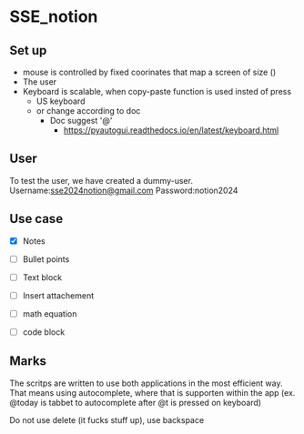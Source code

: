# SSE_notion

## Set up

- mouse is controlled by fixed coorinates that map a screen of size ()
- The user
- Keyboard is scalable, when copy-paste function is used insted of press
  - US keyboard
  - or change according to doc
    - Doc suggest '@'
      - https://pyautogui.readthedocs.io/en/latest/keyboard.html

## User

To test the user, we have created a dummy-user.
Username:sse2024notion@gmail.com
Password:notion2024

## Use case
- [x] Notes
- [ ] Bullet points
- [ ] Text block
- [ ] Insert attachement
- [ ] math equation
- [ ] code block


## Marks

The scritps are written to use both applications in the most efficient way. That means using autocomplete, where that is supporten within the app (ex. @today is tabbet to autocomplete after @t is pressed on keyboard)

Do not use delete (it fucks stuff up), use backspace
